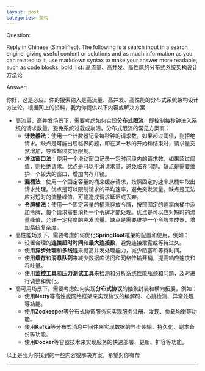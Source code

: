 ```yaml
---
layout: post
categories: 架构
---
```

Question:

Reply in Chinese (Simplified).
The following is a search input in a search engine, giving useful content or solutions and as much information as you can related to it, use markdown syntax to make your answer more readable, such as code blocks, bold, list:
高流量、高并发、高性能的分布式系统架构设计方法论

Answer:

你好，这是必应。你的搜索输入是高流量、高并发、高性能的分布式系统架构设计方法论。根据网上的资料，我为你提供以下内容或解决方案：

- 高流量、高并发场景下，需要考虑如何实现**分布式限流**，即控制每秒钟进入系统的请求数量，避免系统过载或崩溃。分布式限流的常见方案有：
  - **计数器法**：使用一个计数器记录每秒钟的请求数，如果超过阈值，则拒绝请求。缺点是可能出现临界问题，即在某一秒的开始和结束时，请求量突然增加，导致超过实际限制。
  - **滑动窗口法**：使用一个滑动窗口记录一定时间段内的请求数，如果超过阈值，则拒绝请求。优点是可以平滑请求量，避免临界问题。缺点是需要维护一个较大的窗口，增加内存开销。
  - **漏桶法**：使用一个固定容量的桶来缓存请求，按照固定的速率从桶中取出请求处理。优点是可以限制请求的平均速率，避免突发流量。缺点是无法应对短时的流量峰值，可能造成请求延迟或丢弃。
  - **令牌桶法**：使用一个固定容量的桶来存放令牌，按照固定的速率向桶中添加令牌，每个请求需要消耗一个令牌才能处理。优点是可以应对短时的流量峰值，允许一定程度的突发流量。缺点是需要维护一个令牌生成器，增加系统复杂度。
- 高性能场景下，需要考虑如何优化**SpringBoot**框架的配置和使用，例如：
  - 设置合理的**连接超时时间**和**最大连接数**，避免连接泄露或等待过久。
  - 使用**异步处理**和**多线程**来提高并发处理能力，减少阻塞和等待时间。
  - 使用**缓存**和**消息队列**来减少数据库访问和网络传输开销，提高响应速度和吞吐量。
  - 使用**监控工具**和**压力测试工具**来检测和分析系统性能瓶颈和问题，及时进行调整和优化。
- 高可用场景下，需要考虑如何实现**分布式协议**的抽象封装和横向拓展，例如：
  - 使用**Netty**等高性能网络框架来实现协议的编解码、心跳检测、异常处理等功能。
  - 使用**Zookeeper**等分布式协调服务来实现服务注册、发现、负载均衡等功能。
  - 使用**Kafka**等分布式消息中间件来实现数据的异步传输、持久化、副本备份等功能。
  - 使用**Docker**等容器技术来实现服务的快速部署、更新、扩容等功能。

以上是我为你找到的一些内容或解决方案，希望对你有帮

<hr/>

